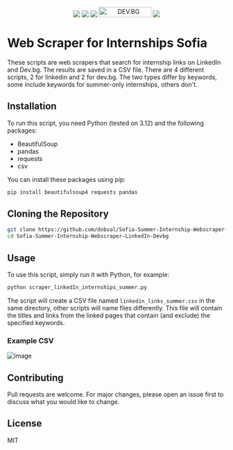 <p align="center">
<img src="https://img.shields.io/badge/python-3670A0?style=for-the-badge&logo=python&logoColor=ffdd54">
<img src="https://img.shields.io/badge/pandas-%23150458.svg?style=for-the-badge&logo=pandas&logoColor=white">
<img src="https://img.shields.io/badge/linkedin-%230077B5.svg?style=for-the-badge&logo=linkedin&logoColor=white">
<img src="https://dev.bg/wp-content/uploads/2021/12/cropped-dev.bg-logo.png" alt="DEV.BG" class="dev-bg-logo" width="121" height="24">
<img src="https://img.shields.io/badge/github-%23121011.svg?style=for-the-badge&logo=github&logoColor=white">
</p>

# Web Scraper for Internships Sofia

These scripts are web scrapers that search for internship links on LinkedIn and Dev.bg. The results are saved in a CSV file.
There are 4 different scripts, 2 for linkedin and 2 for dev.bg. The two types differ by keywords, some include keywords for summer-only internships, others don't.

## Installation

To run this script, you need Python (tested on 3.12) and the following packages:

- BeautifulSoup
- pandas
- requests
- csv

You can install these packages using pip:

```bash
pip install beautifulsoup4 requests pandas
```

## Cloning the Repository
```bash
git clone https://github.com/dobval/Sofia-Summer-Internship-Webscraper-LinkedIn-Devbg.git
cd Sofia-Summer-Internship-Webscraper-LinkedIn-Devbg
```

## Usage

To use this script, simply run it with Python, for example:

```bash
python scraper_linkedIn_internships_summer.py
```

The script will create a CSV file named `linkedin_links_summer.csv` in the same directory, other scripts will name files differently. This file will contain the titles and links from the linked pages that contain (and exclude) the specified keywords.

### Example CSV
![image](https://github.com/dobval/Sofia-Summer-Internship-Webscraper-LinkedIn-Devbg/assets/100198047/e3aa376c-acef-487d-8996-6825b0334e49)


## Contributing

Pull requests are welcome. For major changes, please open an issue first to discuss what you would like to change.

## License

MIT
